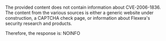 The provided content does not contain information about CVE-2006-1836. The content from the various sources is either a generic website under construction, a CAPTCHA check page, or information about Flexera's security research and products.

Therefore, the response is:
NOINFO